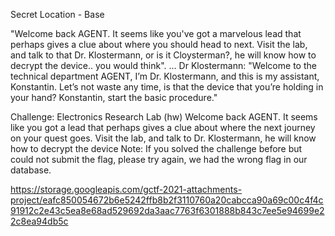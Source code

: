 Secret Location - Base

"Welcome back AGENT. It seems like you've got a marvelous lead that perhaps gives a clue about where you should head to next. Visit the lab, and talk to that Dr. Klostermann, or is it Cloysterman?, he will know how to decrypt the device.. you would think". ... Dr Klostermann: "Welcome to the technical department AGENT, I’m Dr. Klostermann, and this is my assistant, Konstantin. Let’s not waste any time, is that the device that you’re holding in your hand? Konstantin, start the basic procedure."

Challenge: Electronics Research Lab (hw)
Welcome back AGENT. It seems like you got a lead that perhaps gives a clue about where the next journey on your quest goes. Visit the lab, and talk to Dr. Klostermann, he will know how to decrypt the device Note: If you solved the challenge before but could not submit the flag, please try again, we had the wrong flag in our database.


https://storage.googleapis.com/gctf-2021-attachments-project/eafc850054672b6e5242ffb8b2f3110760a20cabcca90a69c00c4f4c91912c2e43c5ea8e68ad529692da3aac7763f6301888b843c7ee5e94699e22c8ea94db5c